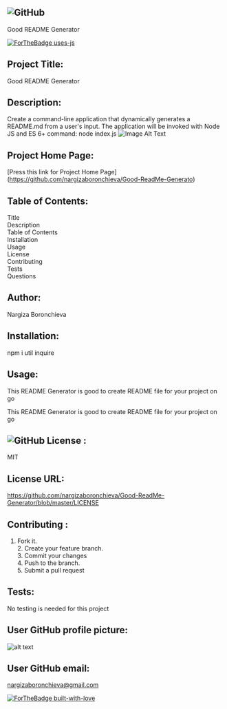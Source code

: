 
## ![GitHub](https://img.shields.io/github/license/nargizaboronchieva/Good-ReadMe-Generator?color=red&label=Good%20README%20Generator&style=for-the-badge)
 Good README Generator
           
[![ForTheBadge uses-js](http://ForTheBadge.com/images/badges/uses-js.svg)](http://ForTheBadge.com)
## Project Title:
Good README Generator
## Description:
Create a command-line application that dynamically generates a README.md from a user's input. The application will be invoked with Node JS and ES 6+ command: node index.js
![Image Alt Text](./good-ReadMe-Generator.gif)
## Project Home Page:
[Press this link for Project Home Page] (https://github.com/nargizaboronchieva/Good-ReadMe-Generato)
          
## Table of Contents:
Title <br /> Description <br /> Table of Contents<br /> Installation<br /> Usage <br /> License  <br /> Contributing <br /> Tests  <br /> Questions
## Author:
Nargiza Boronchieva
          
## Installation:
          
npm i util inquire
          
          
## Usage:
          
This README Generator is good to create README file for your project on go 
          
This README Generator is good to create README file for your project on go 
          
          
##  ![GitHub](https://img.shields.io/github/license/nargizaboronchieva/Good-ReadMe-Generator?color=gr&style=for-the-badge) License :         
MIT
          
          
## License URL:         
https://github.com/nargizaboronchieva/Good-ReadMe-Generator/blob/master/LICENSE
      
          
## Contributing :      
1. Fork it.  <br /> 2. Create your feature branch.<br />    3. Commit your changes <br /> 4. Push to the branch. <br /> 5. Submit a pull request 
          
          
## Tests:
No testing is needed for this project
        
          
##  User GitHub profile picture:
![alt text](https://github.com/nargizaboronchieva)
## User GitHub email:
nargizaboronchieva@gmail.com 
          
[![ForTheBadge built-with-love](http://ForTheBadge.com/images/badges/built-with-love.svg)](https://GitHub.com/nargizaboronchieva/)
 
          